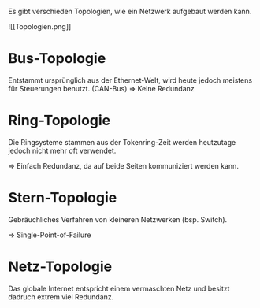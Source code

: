 Es gibt verschieden Topologien, wie ein Netzwerk aufgebaut werden kann.

![[Topologien.png]]
# Bus-Topologie
Entstammt ursprünglich aus der Ethernet-Welt, wird heute jedoch meistens für Steuerungen benutzt. (CAN-Bus)
=> Keine Redundanz


# Ring-Topologie
Die Ringsysteme stammen aus der Tokenring-Zeit werden heutzutage jedoch nicht mehr oft verwendet.

=> Einfach Redundanz, da auf beide Seiten kommuniziert werden kann.

# Stern-Topologie
Gebräuchliches Verfahren von kleineren Netzwerken (bsp. Switch).

=> Single-Point-of-Failure

# Netz-Topologie
Das globale Internet entspricht einem vermaschten Netz und besitzt dadruch extrem viel Redundanz.
